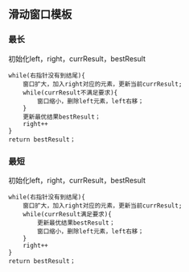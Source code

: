 ## 滑动窗口模板
### 最长
初始化left，right，currResult，bestResult  
```
while(右指针没有到结尾){  
    窗口扩大，加入right对应的元素，更新当前currResult;
    while(currResult不满足要求){
        窗口缩小，删除left元素，left右移；
    }
    更新最优结果bestResult；
    right++
}
return bestResult；
```

### 最短
初始化left，right，currResult，bestResult
```
while(右指针没有到结尾){  
    窗口扩大，加入right对应的元素，更新当前currResult;
    while(currResult满足要求){
        更新最优结果bestResult；
        窗口缩小，删除left元素，left右移；
    }
    right++
}
return bestResult；
```
